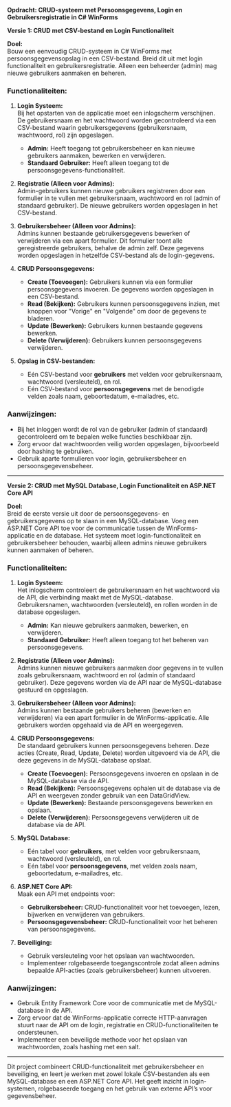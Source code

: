 **Opdracht: CRUD-systeem met Persoonsgegevens, Login en Gebruikersregistratie in C# WinForms**

**Versie 1: CRUD met CSV-bestand en Login Functionaliteit**

**Doel:**  
Bouw een eenvoudig CRUD-systeem in C# WinForms met persoonsgegevensopslag in een CSV-bestand. Breid dit uit met login functionaliteit en gebruikersregistratie. Alleen een beheerder (admin) mag nieuwe gebruikers aanmaken en beheren.

### Functionaliteiten:

1. **Login Systeem:**  
   Bij het opstarten van de applicatie moet een inlogscherm verschijnen. De gebruikersnaam en het wachtwoord worden gecontroleerd via een CSV-bestand waarin gebruikersgegevens (gebruikersnaam, wachtwoord, rol) zijn opgeslagen.  
   - **Admin:** Heeft toegang tot gebruikersbeheer en kan nieuwe gebruikers aanmaken, bewerken en verwijderen.
   - **Standaard Gebruiker:** Heeft alleen toegang tot de persoonsgegevens-functionaliteit.

2. **Registratie (Alleen voor Admins):**  
   Admin-gebruikers kunnen nieuwe gebruikers registreren door een formulier in te vullen met gebruikersnaam, wachtwoord en rol (admin of standaard gebruiker). De nieuwe gebruikers worden opgeslagen in het CSV-bestand. 
   
3. **Gebruikersbeheer (Alleen voor Admins):**  
   Admins kunnen bestaande gebruikersgegevens bewerken of verwijderen via een apart formulier. Dit formulier toont alle geregistreerde gebruikers, behalve de admin zelf. Deze gegevens worden opgeslagen in hetzelfde CSV-bestand als de login-gegevens.

4. **CRUD Persoonsgegevens:**  
   - **Create (Toevoegen):** Gebruikers kunnen via een formulier persoonsgegevens invoeren. De gegevens worden opgeslagen in een CSV-bestand.
   - **Read (Bekijken):** Gebruikers kunnen persoonsgegevens inzien, met knoppen voor "Vorige" en "Volgende" om door de gegevens te bladeren.
   - **Update (Bewerken):** Gebruikers kunnen bestaande gegevens bewerken.
   - **Delete (Verwijderen):** Gebruikers kunnen persoonsgegevens verwijderen.
   
5. **Opslag in CSV-bestanden:**  
   - Eén CSV-bestand voor **gebruikers** met velden voor gebruikersnaam, wachtwoord (versleuteld), en rol.
   - Eén CSV-bestand voor **persoonsgegevens** met de benodigde velden zoals naam, geboortedatum, e-mailadres, etc.

### Aanwijzingen:
- Bij het inloggen wordt de rol van de gebruiker (admin of standaard) gecontroleerd om te bepalen welke functies beschikbaar zijn.
- Zorg ervoor dat wachtwoorden veilig worden opgeslagen, bijvoorbeeld door hashing te gebruiken.
- Gebruik aparte formulieren voor login, gebruikersbeheer en persoonsgegevensbeheer.

---

**Versie 2: CRUD met MySQL Database, Login Functionaliteit en ASP.NET Core API**

**Doel:**  
Breid de eerste versie uit door de persoonsgegevens- en gebruikersgegevens op te slaan in een MySQL-database. Voeg een ASP.NET Core API toe voor de communicatie tussen de WinForms-applicatie en de database. Het systeem moet login-functionaliteit en gebruikersbeheer behouden, waarbij alleen admins nieuwe gebruikers kunnen aanmaken of beheren.

### Functionaliteiten:

1. **Login Systeem:**  
   Het inlogscherm controleert de gebruikersnaam en het wachtwoord via de API, die verbinding maakt met de MySQL-database. Gebruikersnamen, wachtwoorden (versleuteld), en rollen worden in de database opgeslagen.
   - **Admin:** Kan nieuwe gebruikers aanmaken, bewerken, en verwijderen.
   - **Standaard Gebruiker:** Heeft alleen toegang tot het beheren van persoonsgegevens.

2. **Registratie (Alleen voor Admins):**  
   Admins kunnen nieuwe gebruikers aanmaken door gegevens in te vullen zoals gebruikersnaam, wachtwoord en rol (admin of standaard gebruiker). Deze gegevens worden via de API naar de MySQL-database gestuurd en opgeslagen.

3. **Gebruikersbeheer (Alleen voor Admins):**  
   Admins kunnen bestaande gebruikers beheren (bewerken en verwijderen) via een apart formulier in de WinForms-applicatie. Alle gebruikers worden opgehaald via de API en weergegeven.

4. **CRUD Persoonsgegevens:**  
   De standaard gebruikers kunnen persoonsgegevens beheren. Deze acties (Create, Read, Update, Delete) worden uitgevoerd via de API, die deze gegevens in de MySQL-database opslaat.
   - **Create (Toevoegen):** Persoonsgegevens invoeren en opslaan in de MySQL-database via de API.
   - **Read (Bekijken):** Persoonsgegevens ophalen uit de database via de API en weergeven zonder gebruik van een DataGridView.
   - **Update (Bewerken):** Bestaande persoonsgegevens bewerken en opslaan.
   - **Delete (Verwijderen):** Persoonsgegevens verwijderen uit de database via de API.

5. **MySQL Database:**  
   - Eén tabel voor **gebruikers**, met velden voor gebruikersnaam, wachtwoord (versleuteld), en rol.
   - Eén tabel voor **persoonsgegevens**, met velden zoals naam, geboortedatum, e-mailadres, etc.

6. **ASP.NET Core API:**  
   Maak een API met endpoints voor:
   - **Gebruikersbeheer:** CRUD-functionaliteit voor het toevoegen, lezen, bijwerken en verwijderen van gebruikers.
   - **Persoonsgegevensbeheer:** CRUD-functionaliteit voor het beheren van persoonsgegevens.

7. **Beveiliging:**  
   - Gebruik versleuteling voor het opslaan van wachtwoorden.
   - Implementeer rolgebaseerde toegangscontrole zodat alleen admins bepaalde API-acties (zoals gebruikersbeheer) kunnen uitvoeren.

### Aanwijzingen:
- Gebruik Entity Framework Core voor de communicatie met de MySQL-database in de API.
- Zorg ervoor dat de WinForms-applicatie correcte HTTP-aanvragen stuurt naar de API om de login, registratie en CRUD-functionaliteiten te ondersteunen.
- Implementeer een beveiligde methode voor het opslaan van wachtwoorden, zoals hashing met een salt.

---

Dit project combineert CRUD-functionaliteit met gebruikersbeheer en beveiliging, en leert je werken met zowel lokale CSV-bestanden als een MySQL-database en een ASP.NET Core API. Het geeft inzicht in login-systemen, rolgebaseerde toegang en het gebruik van externe API’s voor gegevensbeheer.
